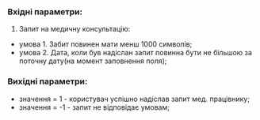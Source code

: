 ### Вхідні параметри:
1. Запит на медичну консультацію:
- умова 1. Забит повинен мати менш 1000 символів;
- умова 2. Дата, коли був надіслан запит повинна бути не більшою за поточну дату(на момент заповнення поля);

### Вихідні параметри:
- значення = 1 - користувач успішно надіслав запит мед. працівнику;
- значення = -1 - запит не відповідає умовам;
